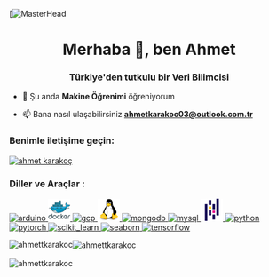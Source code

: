 [![MasterHead](https://www.informatec.com/sites/default/files/image-seperator/machine-learning-separator-1.jpg)
<h1 align="center">Merhaba 👋, ben Ahmet</h1>
<h3 align="center">Türkiye'den tutkulu bir Veri Bilimcisi</h3>

- 🌱 Şu anda **Makine Öğrenimi** öğreniyorum

- 📫 Bana nasıl ulaşabilirsiniz **ahmetkarakoc03@outlook.com.tr**

<h3 align="left">Benimle iletişime geçin:</h3>
<p align="left">
<a href="https:// linkedin.com/in/ahmet karakoç" target = "boş"><img align = "center" src = "https://raw.githubusercontent.com/rahuldkjain/github-profile-readme-generator/master/src/images /icons/Social/linked-in-alt.svg" alt = "ahmet karakoç" height = "30" width = "40" /></a>
</p>

<h3 align = "left"> Diller ve Araçlar :</h3>
<p align = "left"> <a href = "https://www.arduino.cc/" target = "_blank" rel = "noreferrer"> <img src = "https://cdn.worldvectorlogo.com/ logos/arduino-1.svg" alt = "arduino" width = "40" height = "40"/> </a> <a href = "https://www.docker.com/" target = "_blank" rel = "noreferrer"> <img src = "https://raw.githubusercontent.com/devicons/devicon/master/icons/docker/docker-original-wordmark.svg" alt = "docker" width = "40" yükseklik ="40"/> </a> <a href = "https://cloud.google.com" target = "_blank" rel = "noreferrer"> <img src = "https://www.vectorlogo.zone /logos/google_cloud/google_cloud-icon.svg" alt = "gcp" width = "40" height = "40"/> </a> <a href = "https://www.linux.org/" target= "_blank" rel = "noreferrer"> <img src = "https://raw.githubusercontent.com/devicons/devicon/master/icons/linux/linux-original.svg" alt = "linux" width = "40" height = "40"/> </a> <a href = "https://www.mongodb.com/" target = "_blank" rel = "noreferrer"> <img src = "https://raw.githubusercontent .com/devicons/devicon/master/icons/mongodb/mongodb-original-wordmark.svg" alt = "mongodb" width = "40" height = "40"/> </a> <a href = "https:/ /www.mysql.com/" target = "_blank" rel = "noreferrer"> <img src = "https://raw.githubusercontent.com/devicons/devicon/master/icons/mysql/mysql-original-wordmark. svg" alt = "mysql" width = "40" height = "40"/> </a> <a href = "https://pandas.pydata.org/" target = "_blank" rel = "noreferrer"> <img src = "https://raw.githubusercontent.com/devicons/devicon/2ae2a900d2f041da66e950e4d48052658d850630/icons/pandas/pandas-original.svg" alt = "pandalar" width = "40" yükseklik = "40"/> </ a> <a href = "https://www.python.org" target = "_blank" rel = "noreferrer"> <img src = "https://raw.githubusercontent.com/devicons/devicon/master/icons /python/python-original.svg" alt = "python" width = "40" height = "40"/> </a> <a href = "https://pytorch.org/" target = "_blank" rel ="noreferrer"> <img src="https://www.vectorlogo.zone/logos/pytorch/pytorch-icon.svg" alt = "pytorch" width = "40" height = "40"/> </a> <a href = "https://scikit-learn.org/" target = "_blank" rel = "noreferrer"> <img src = "https://upload.wikimedia.org/wikipedia/commons/0/05/Scikit_learn_logo_small.svg" alt = "scikit_learn" width = "40" height = "40"/> </a> <a href = "https://seaborn.pydata.org/" target = "_blank" rel = "noreferrer"> <img src = "https://seaborn.pydata.org/_images/logo-mark-lightbg.svg" alt = "seaborn" width = "40" height = "40"/> </a> <a href = "https://www.tensorflow.org" target = "_blank" rel = "noreferrer"> <img src ="https://www.vectorlogo.zone/logos/tensorflow/tensorflow-icon.svg" alt = "tensorflow" width = "40" height = "40"/> </a> </p>

<p><img align = "left" src = "https://github-readme-stats.vercel.app/api/top-langs?username=ahmettkarakoc&show_icons=true&locale=en&layout=compact" alt = "ahmettkarakoc" /> </p>

<p> <img align = "center" src = "https://github-readme-stats.vercel.app/api?username=ahmettkarakoc&show_icons=true&locale=en" alt = "ahmettkarakoc" /> </p>

<p><img align = "center" src = "https://github-readme-streak-stats.herokuapp.com/?user=ahmettkarakoc&" alt = "ahmettkarakoc" /></p>
